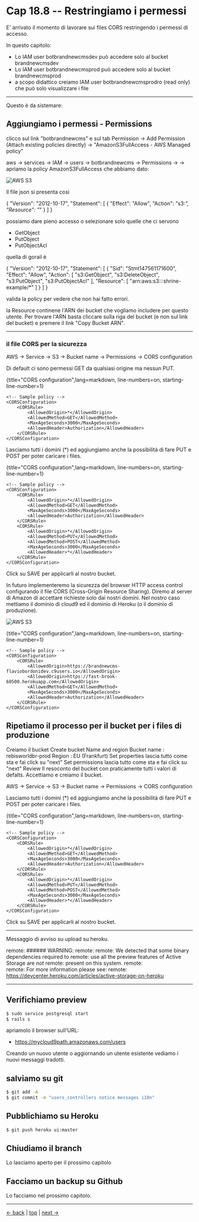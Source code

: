 # <a name="top"></a> Cap 18.8 -- Restringiamo i permessi

E' arrivato il momento di lavorare sui files CORS restringendo i permessi di accesso.

In questo capitolo:

- Lo IAM user botbrandnewcmsdev può accedere solo al bucket brandnewcmsdev 
- Lo IAM user botbrandnewcmsprod può accedere solo al bucket brandnewcmsprod
- a scopo didattico creiamo IAM user botbrandnewcmsprodro (read only) che può solo visualizzare i file




---
Questo è da sistemare:


## Aggiungiamo i permessi - Permissions

clicco sul link "botbrandnewcms" e sul tab Permission 
  -> Add Permission (Attach existing policies directly)
  -> "AmazonS3FullAccess - AWS Managed policy"

aws -> services -> IAM -> users -> botbrandnewcms -> Permissions -> 
  -> apriamo la policy AmazonS3FullAccess che abbiamo dato:

![AWS S3](brandnewcms/12img-aws-iam-user-permissions.png)

Il file json si presenta così

{
    "Version": "2012-10-17",
    "Statement": [
        {
            "Effect": "Allow",
            "Action": "s3:*",
            "Resource": "*"
        }
    ]
}

possiamo dare pieno accesso o selezionare solo quelle che ci servono

* GetObject
* PutObject
* PutObjectAcl

quella di gorail è

{
    "Version": "2012-10-17",
    "Statement": [
        {
            "Sid": "Stmt147561171600",
            "Effect": "Allow",
            "Action": [
                "s3:GetObject",
                "s3:DeleteObject",
                "s3:PutObject",
                "s3:PutObjectAcl"
                ],
            "Resource": [
                "arn:aws:s3:::shrine-example/*"
            ]
        }
    ]
}

valida la policy per vedere che non hai fatto errori.

la Resource continene l'ARN dei bucket che vogliamo includere per questo utente. Per trovare l'ARN basta cliccare sulla riga del bucket (e non sul link del bucket) e premere il link "Copy Bucket ARN".

---






### il file CORS per la sicurezza

AWS -> Service -> S3 -> Bucket name -> Permissions -> CORS configuration 

Di default ci sono permessi GET da qualsiasi origine ma nessun PUT.

{title="CORS configuration",lang=markdown, line-numbers=on, starting-line-number=1}
```
<!-- Sample policy -->
<CORSConfiguration>
	<CORSRule>
		<AllowedOrigin>*</AllowedOrigin>
		<AllowedMethod>GET</AllowedMethod>
		<MaxAgeSeconds>3000</MaxAgeSeconds>
		<AllowedHeader>Authorization</AllowedHeader>
	</CORSRule>
</CORSConfiguration>
```

Lasciamo tutti i domini (<AllowedOrigin>*</AllowedOrigin>) ed aggiungiamo anche la possibilità di fare PUT e POST per poter caricare i files.

{title="CORS configuration",lang=markdown, line-numbers=on, starting-line-number=1}
```
<!-- Sample policy -->
<CORSConfiguration>
	<CORSRule>
		<AllowedOrigin>*</AllowedOrigin>
		<AllowedMethod>GET</AllowedMethod>
		<MaxAgeSeconds>3000</MaxAgeSeconds>
		<AllowedHeader>Authorization</AllowedHeader>
	</CORSRule>
	<CORSRule>
		<AllowedOrigin>*</AllowedOrigin>
		<AllowedMethod>PUT</AllowedMethod>
		<AllowedMethod>POST</AllowedMethod>
		<MaxAgeSeconds>3000</MaxAgeSeconds>
		<AllowedHeader>*</AllowedHeader>
	</CORSRule>
</CORSConfiguration>
```

Click su SAVE per applicarli al nostro bucket.


In futuro implementeremo la sicurezza del browser HTTP access control configurando il file CORS (Cross-Origin Resource Sharing). 
Diremo al server di Amazon di accettare richieste solo dai nostri domini. Nel nostro caso mettiamo il dominio di cloud9 ed il dominio di Heroku (o il dominio di produzione).

![AWS S3](brandnewcms/12img-s3-bucket-cors.png)

{title="CORS configuration",lang=markdown, line-numbers=on, starting-line-number=1}
```
<!-- Sample policy -->
<CORSConfiguration>
	<CORSRule>
		<AllowedOrigin>https://brandnewcms-flaviobordonidev.c9users.io</AllowedOrigin>
		<AllowedOrigin>https://fast-brook-60500.herokuapp.com</AllowedOrigin>
		<AllowedMethod>GET</AllowedMethod>
		<MaxAgeSeconds>3000</MaxAgeSeconds>
		<AllowedHeader>Authorization</AllowedHeader>
	</CORSRule>
</CORSConfiguration>
```




## Ripetiamo il processo per il bucket per i files di produzione


Creiamo il bucket
  Create bucket
    Name and region
      Bucket name : rebisworldbr-prod
      Region      : EU (Frankfurt)
    Set properties
      lascia tutto come sta e fai click su "next"
    Set permissions
      lascia tutto come sta e fai click su "next"
    Review
      Il resoconto del bucket con praticamente tutti i valori di defalts. 
      Accettiamo e creiamo il bucket.


AWS -> Service -> S3 -> Bucket name -> Permissions -> CORS configuration 

Lasciamo tutti i domini (<AllowedOrigin>*</AllowedOrigin>) ed aggiungiamo anche la possibilità di fare PUT e POST per poter caricare i files.

{title="CORS configuration",lang=markdown, line-numbers=on, starting-line-number=1}
```
<!-- Sample policy -->
<CORSConfiguration>
	<CORSRule>
		<AllowedOrigin>*</AllowedOrigin>
		<AllowedMethod>GET</AllowedMethod>
		<MaxAgeSeconds>3000</MaxAgeSeconds>
		<AllowedHeader>Authorization</AllowedHeader>
	</CORSRule>
	<CORSRule>
		<AllowedOrigin>*</AllowedOrigin>
		<AllowedMethod>PUT</AllowedMethod>
		<AllowedMethod>POST</AllowedMethod>
		<MaxAgeSeconds>3000</MaxAgeSeconds>
		<AllowedHeader>*</AllowedHeader>
	</CORSRule>
</CORSConfiguration>
```

Click su SAVE per applicarli al nostro bucket.



----
Messaggio di avviso su upload su heroku.

remote: ###### WARNING:
remote: 
remote:        We detected that some binary dependencies required to
remote:        use all the preview features of Active Storage are not
remote:        present on this system.
remote:        
remote:        For more information please see:
remote:          https://devcenter.heroku.com/articles/active-storage-on-heroku






---



## Verifichiamo preview

```bash
$ sudo service postgresql start
$ rails s
```

apriamolo il browser sull'URL:

* https://mycloud9path.amazonaws.com/users

Creando un nuovo utente o aggiornando un utente esistente vediamo i nuovi messaggi tradotti.



## salviamo su git

```bash
$ git add -A
$ git commit -m "users_controllers notice messages i18n"
```



## Pubblichiamo su Heroku

```bash
$ git push heroku ui:master
```



## Chiudiamo il branch

Lo lasciamo aperto per il prossimo capitolo



## Facciamo un backup su Github

Lo facciamo nel prossimo capitolo.



---

[<- back](https://github.com/flaviobordonidev/leanpubabrandnewcms/blob/master/01-base/09-manage_users/03-browser_tab_title_users-it.md)
 | [top](#top) |
[next ->](https://github.com/flaviobordonidev/leanpubabrandnewcms/blob/master/01-base/10-users_i18n/02-users_form_i18n-it.md)
